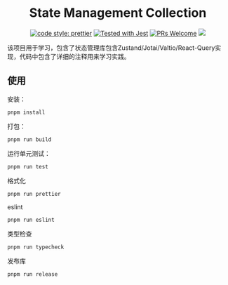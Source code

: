 <div align="center">
  <h1 align="center">
    State Management Collection
  </h1>
</div>

<p align="center">
  <a href= "https://github.com/prettier/prettier"><img alt="code style: prettier" src="https://img.shields.io/badge/code_style-prettier-ff69b4.svg"></a>
  <a href="https://github.com/facebook/jest"><img src="https://img.shields.io/badge/tested_with-jest-99424f.svg" alt="Tested with Jest"></a>
  <a href="CONTRIBUTING.md#pull-requests"><img src="https://img.shields.io/badge/PRs-welcome-brightgreen.svg" alt="PRs Welcome"></a>
  <a href="#license"><img src="https://img.shields.io/github/license/sourcerer-io/hall-of-fame.svg?colorB=ff0000"></a>
</p>

该项目用于学习，包含了状态管理库包含Zustand/Jotai/Valtio/React-Query实现，代码中包含了详细的注释用来学习实践。

## 使用

安装：

```
pnpm install
```

打包：

```
pnpm run build
```

运行单元测试：

```
pnpm run test
```

格式化

```
pnpm run prettier
```

eslint

```
pnpm run eslint
```

类型检查

```
pnpm run typecheck
```

发布库

```
pnpm run release
```
